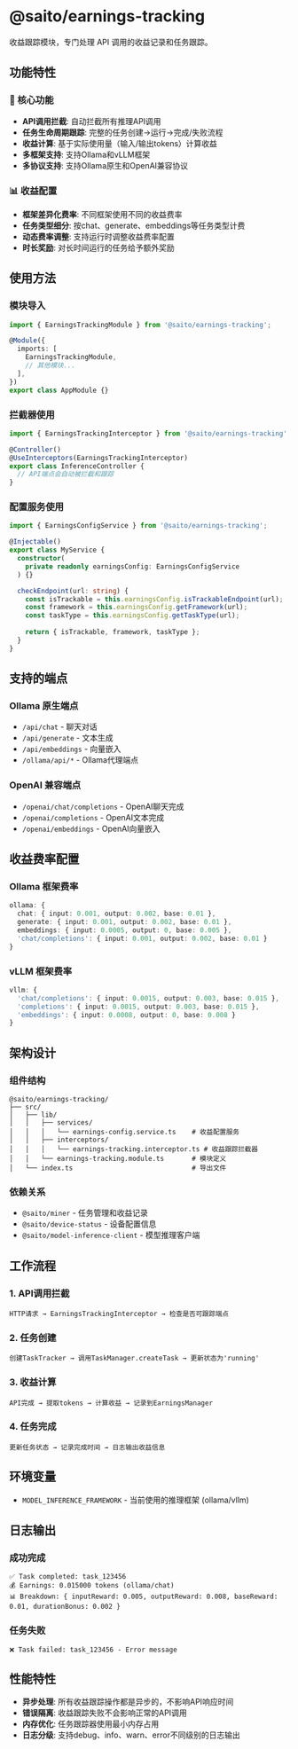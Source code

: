 # @saito/earnings-tracking

收益跟踪模块，专门处理 API 调用的收益记录和任务跟踪。

## 功能特性

### 🎯 核心功能
- **API调用拦截**: 自动拦截所有推理API调用
- **任务生命周期跟踪**: 完整的任务创建→运行→完成/失败流程
- **收益计算**: 基于实际使用量（输入/输出tokens）计算收益
- **多框架支持**: 支持Ollama和vLLM框架
- **多协议支持**: 支持Ollama原生和OpenAI兼容协议

### 📊 收益配置
- **框架差异化费率**: 不同框架使用不同的收益费率
- **任务类型细分**: 按chat、generate、embeddings等任务类型计费
- **动态费率调整**: 支持运行时调整收益费率配置
- **时长奖励**: 对长时间运行的任务给予额外奖励

## 使用方法

### 模块导入
```typescript
import { EarningsTrackingModule } from '@saito/earnings-tracking';

@Module({
  imports: [
    EarningsTrackingModule,
    // 其他模块...
  ],
})
export class AppModule {}
```

### 拦截器使用
```typescript
import { EarningsTrackingInterceptor } from '@saito/earnings-tracking';

@Controller()
@UseInterceptors(EarningsTrackingInterceptor)
export class InferenceController {
  // API端点会自动被拦截和跟踪
}
```

### 配置服务使用
```typescript
import { EarningsConfigService } from '@saito/earnings-tracking';

@Injectable()
export class MyService {
  constructor(
    private readonly earningsConfig: EarningsConfigService
  ) {}

  checkEndpoint(url: string) {
    const isTrackable = this.earningsConfig.isTrackableEndpoint(url);
    const framework = this.earningsConfig.getFramework(url);
    const taskType = this.earningsConfig.getTaskType(url);
    
    return { isTrackable, framework, taskType };
  }
}
```

## 支持的端点

### Ollama 原生端点
- `/api/chat` - 聊天对话
- `/api/generate` - 文本生成
- `/api/embeddings` - 向量嵌入
- `/ollama/api/*` - Ollama代理端点

### OpenAI 兼容端点
- `/openai/chat/completions` - OpenAI聊天完成
- `/openai/completions` - OpenAI文本完成
- `/openai/embeddings` - OpenAI向量嵌入

## 收益费率配置

### Ollama 框架费率
```typescript
ollama: {
  chat: { input: 0.001, output: 0.002, base: 0.01 },
  generate: { input: 0.001, output: 0.002, base: 0.01 },
  embeddings: { input: 0.0005, output: 0, base: 0.005 },
  'chat/completions': { input: 0.001, output: 0.002, base: 0.01 }
}
```

### vLLM 框架费率
```typescript
vllm: {
  'chat/completions': { input: 0.0015, output: 0.003, base: 0.015 },
  'completions': { input: 0.0015, output: 0.003, base: 0.015 },
  'embeddings': { input: 0.0008, output: 0, base: 0.008 }
}
```

## 架构设计

### 组件结构
```
@saito/earnings-tracking/
├── src/
│   ├── lib/
│   │   ├── services/
│   │   │   └── earnings-config.service.ts    # 收益配置服务
│   │   ├── interceptors/
│   │   │   └── earnings-tracking.interceptor.ts # 收益跟踪拦截器
│   │   └── earnings-tracking.module.ts       # 模块定义
│   └── index.ts                              # 导出文件
```

### 依赖关系
- `@saito/miner` - 任务管理和收益记录
- `@saito/device-status` - 设备配置信息
- `@saito/model-inference-client` - 模型推理客户端

## 工作流程

### 1. API调用拦截
```
HTTP请求 → EarningsTrackingInterceptor → 检查是否可跟踪端点
```

### 2. 任务创建
```
创建TaskTracker → 调用TaskManager.createTask → 更新状态为'running'
```

### 3. 收益计算
```
API完成 → 提取tokens → 计算收益 → 记录到EarningsManager
```

### 4. 任务完成
```
更新任务状态 → 记录完成时间 → 日志输出收益信息
```

## 环境变量

- `MODEL_INFERENCE_FRAMEWORK` - 当前使用的推理框架 (ollama/vllm)

## 日志输出

### 成功完成
```
✅ Task completed: task_123456
💰 Earnings: 0.015000 tokens (ollama/chat)
📊 Breakdown: { inputReward: 0.005, outputReward: 0.008, baseReward: 0.01, durationBonus: 0.002 }
```

### 任务失败
```
❌ Task failed: task_123456 - Error message
```

## 性能特性

- **异步处理**: 所有收益跟踪操作都是异步的，不影响API响应时间
- **错误隔离**: 收益跟踪失败不会影响正常的API调用
- **内存优化**: 任务跟踪器使用最小内存占用
- **日志分级**: 支持debug、info、warn、error不同级别的日志输出
